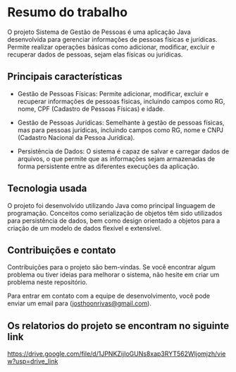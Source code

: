 # Resumo do trabalho

O projeto Sistema de Gestão de Pessoas é uma aplicação Java desenvolvida para gerenciar informações de pessoas físicas e jurídicas.
Permite realizar operações básicas como adicionar, modificar, excluir e recuperar dados de pessoas, sejam elas físicas ou jurídicas.

## Principais características

- Gestão de Pessoas Físicas: Permite adicionar, modificar, excluir e recuperar informações de pessoas físicas, incluindo campos como RG, nome, CPF (Cadastro de Pessoas Físicas) e idade.
  
- Gestão de Pessoas Jurídicas: Semelhante à gestão de pessoas físicas, mas para pessoas jurídicas, incluindo campos como RG, nome e CNPJ (Cadastro Nacional da Pessoa Jurídica).

- Persistência de Dados: O sistema é capaz de salvar e carregar dados de arquivos, o que permite que as informações sejam armazenadas de forma persistente entre as diferentes execuções da aplicação.

## Tecnologia usada

O projeto foi desenvolvido utilizando Java como principal linguagem de programação. Conceitos como serialização de objetos têm sido utilizados para persistência de dados, bem como design orientado a objetos para a criação de um modelo de dados flexível e extensível.

## Contribuições e contato

Contribuições para o projeto são bem-vindas. Se você encontrar algum problema ou tiver ideias para melhorar o sistema, não hesite em criar um problema neste repositório.

Para entrar em contato com a equipe de desenvolvimento, você pode enviar um email para 
(josthoonrivas@gmail.com).

## Os relatorios do projeto se encontram no siguinte link
https://drive.google.com/file/d/1JPNKZijIoGUNs8xap3RYT562WIjomjzh/view?usp=drive_link